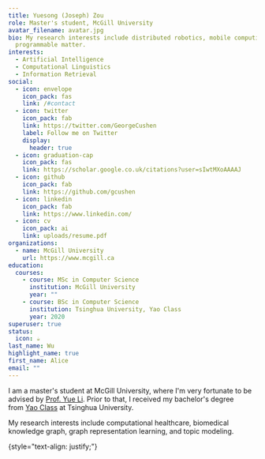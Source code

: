 ```yaml
---
title: Yuesong (Joseph) Zou
role: Master's student, McGill University
avatar_filename: avatar.jpg
bio: My research interests include distributed robotics, mobile computing and
  programmable matter.
interests:
  - Artificial Intelligence
  - Computational Linguistics
  - Information Retrieval
social:
  - icon: envelope
    icon_pack: fas
    link: /#contact
  - icon: twitter
    icon_pack: fab
    link: https://twitter.com/GeorgeCushen
    label: Follow me on Twitter
    display:
      header: true
  - icon: graduation-cap
    icon_pack: fas
    link: https://scholar.google.co.uk/citations?user=sIwtMXoAAAAJ
  - icon: github
    icon_pack: fab
    link: https://github.com/gcushen
  - icon: linkedin
    icon_pack: fab
    link: https://www.linkedin.com/
  - icon: cv
    icon_pack: ai
    link: uploads/resume.pdf
organizations:
  - name: McGill University
    url: https://www.mcgill.ca
education:
  courses:
    - course: MSc in Computer Science
      institution: McGill University
      year: ""
    - course: BSc in Computer Science
      institution: Tsinghua University, Yao Class
      year: 2020
superuser: true
status:
  icon: ☕️
last_name: Wu
highlight_name: true
first_name: Alice
email: ""
---
```

I am a master's student at McGill University, where I'm very fortunate to be advised by [](https://people.csail.mit.edu/rrw/)[﻿Prof. Yue Li](https://www.cs.mcgill.ca/~yueli/). Prior to that, I received my bachelor's degree from [Yao Class](http://iiis.tsinghua.edu.cn/en/yaoclass/) at Tsinghua University.

My research interests include computational healthcare, biomedical knowledge graph, graph representation learning, and topic modeling. 

\{style="text-align: justify;"}